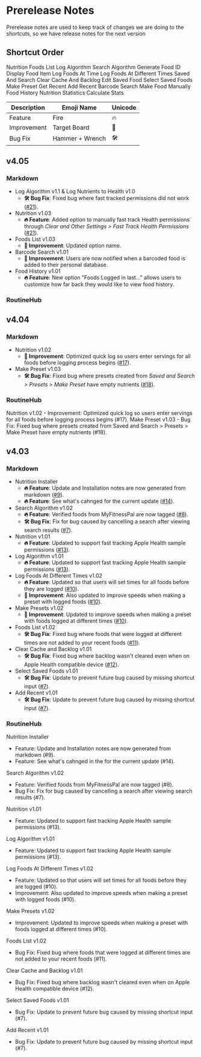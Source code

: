 # Prerelease Notes
Prerelease notes are used to keep track of changes we are doing to the shortcuts, so we have release notes for the next version

## Shortcut Order
Nutrition
Foods List
Log Algorithm
Search Algorithm
Generate Food ID
Display Food Item
Log Foods At Time
Log Foods At Different Times
Saved And Search
Clear Cache And Backlog
Edit Saved Food
Select Saved Foods
Make Preset
Get Recent
Add Recent
Barcode Search
Make Food Manually
Food History
Nutrition Statistics
Calculate Stats


| Description | Emoji Name      | Unicode                   |
|-------------|-----------------|---------------------------|
| Feature     | Fire            | &#x0020;&#x1F525;         |
| Improvement | Target Board    | &#x1F3AF;                 |
| Bug Fix     | Hammer + Wrench | &#x0020;&#x1F6E0;&#xFE0F; |


## v4.05
### Markdown
- Log Algorithm v1.1 & Log Nutrients to Health v1.0
	- **&#x0020;&#x1F6E0;&#xFE0F; Bug Fix**: Fixed bug where fast tracked permissions did not work ([#21](https://github.com/iffy-pi/apple-shortcuts/issues/21)).
- Nutrition v1.03
	- **&#x0020;&#x1F525; Feature**: Added option to manually fast track Health permissions through *Clear and Other Settings > Fast Track Health Permissions* ([#21](https://github.com/iffy-pi/apple-shortcuts/issues/21)).
- Foods List v1.03
	- **&#x1F3AF; Improvement**: Updated option name.
- Barcode Search v1.01
	- **&#x1F3AF; Improvement**: Users are now notified when a barcoded food is added to their personal database.
- Food History v1.01
	- **&#x0020;&#x1F525; Feature**: New option "Foods Logged in last..." allows users to customize how far back they would like to view food history.
### RoutineHub


## v4.04
### Markdown
- Nutrition v1.02
	- **&#x1F3AF; Improvement**: Optimized quick log so users enter servings for all foods before logging process begins ([#17](https://github.com/iffy-pi/apple-shortcuts/issues/17)).
- Make Preset v1.03
	- **&#x0020;&#x1F6E0;&#xFE0F; Bug Fix**: Fixed bug where presets created from *Saved and Search > Presets > Make Preset* have empty nutrients ([#18](https://github.com/iffy-pi/apple-shortcuts/issues/18)).

### RoutineHub
Nutrition v1.02
	- Improvement: Optimized quick log so users enter servings for all foods before logging process begins (#17).
Make Preset v1.03
	- Bug Fix: Fixed bug where presets created from Saved and Search > Presets > Make Preset have empty nutrients (#18).


## v4.03
### Markdown
- Nutrition Installer
	- **&#x0020;&#x1F525; Feature**: Update and Installation notes are now generated from markdown ([#9](https://github.com/iffy-pi/apple-shortcuts/issues/9)).
	- **&#x0020;&#x1F525; Feature**: See what's cahnged for the current update ([#14](https://github.com/iffy-pi/apple-shortcuts/issues/14)).
- Search Algorithm v1.02
	- **&#x0020;&#x1F525; Feature**: Verified foods from MyFitnessPal are now tagged ([#8](https://github.com/iffy-pi/apple-shortcuts/issues/8)).
	- **&#x0020;&#x1F6E0;&#xFE0F; Bug Fix**: Fix for bug caused by cancelling a search after viewing search results ([#7](https://github.com/iffy-pi/apple-shortcuts/issues/7)).
- Nutrition v1.01
	- **&#x0020;&#x1F525; Feature**: Updated to support fast tracking Apple Health sample permissions ([#13](https://github.com/iffy-pi/apple-shortcuts/issues/13)).
- Log Algorithm v1.01
	- **&#x0020;&#x1F525; Feature**: Updated to support fast tracking Apple Health sample permissions ([#13](https://github.com/iffy-pi/apple-shortcuts/issues/13)).
- Log Foods At Different Times v1.02
	- **&#x0020;&#x1F525; Feature**: Updated so that users will set times for all foods before they are logged ([#10](https://github.com/iffy-pi/apple-shortcuts/issues/10)).
	- **&#x1F3AF; Improvement**: Also updated to improve speeds when making a preset with logged foods ([#10](https://github.com/iffy-pi/apple-shortcuts/issues/10)).
- Make Presets v1.02
	- **&#x1F3AF; Improvement**: Updated to improve speeds when making a preset with foods logged at different times ([#10](https://github.com/iffy-pi/apple-shortcuts/issues/10)).
- Foods List v1.02
	- **&#x0020;&#x1F6E0;&#xFE0F; Bug Fix**: Fixed bug where foods that were logged at different times are not added to your recent foods ([#11](https://github.com/iffy-pi/apple-shortcuts/issues/11)).
- Clear Cache and Backlog v1.01
	- **&#x0020;&#x1F6E0;&#xFE0F; Bug Fix**: Fixed bug where backlog wasn't cleared even when on Apple Health compatible device ([#12](https://github.com/iffy-pi/apple-shortcuts/issues/12)).
- Select Saved Foods v1.01
	- **&#x0020;&#x1F6E0;&#xFE0F; Bug Fix**: Update to prevent future bug caused by missing shortcut input ([#7](https://github.com/iffy-pi/apple-shortcuts/issues/7)).
- Add Recent v1.01
	- **&#x0020;&#x1F6E0;&#xFE0F; Bug Fix**: Update to prevent future bug caused by missing shortcut input ([#7](https://github.com/iffy-pi/apple-shortcuts/issues/7)).

### RoutineHub
Nutrition Installer
- Feature: Update and Installation notes are now generated from markdown (#9).
- Feature: See what's cahnged in the for the current update (#14).

Search Algorithm v1.02
- Feature: Verified foods from MyFitnessPal are now tagged (#8).
- Bug Fix: Fix for bug caused by cancelling a search after viewing search results (#7).

Nutrition v1.01
- Feature: Updated to support fast tracking Apple Health sample permissions (#13).

Log Algorithm v1.01
- Feature: Updated to support fast tracking Apple Health sample permissions (#13).

Log Foods At Different Times v1.02
- Feature: Updated so that users will set times for all foods before they are logged (#10).
- Improvement: Also updated to improve speeds when making a preset with logged foods (#10).

Make Presets v1.02
- Improvement: Updated to improve speeds when making a preset with foods logged at different times (#10).

Foods List v1.02
- Bug Fix: Fixed bug where foods that were logged at different times are not added to your recent foods (#11).

Clear Cache and Backlog v1.01
- Bug Fix: Fixed bug where backlog wasn't cleared even when on Apple Health compatible device (#12).

Select Saved Foods v1.01
- Bug Fix: Update to prevent future bug caused by missing shortcut input (#7).

Add Recent v1.01
- Bug Fix: Update to prevent future bug caused by missing shortcut input (#7).
